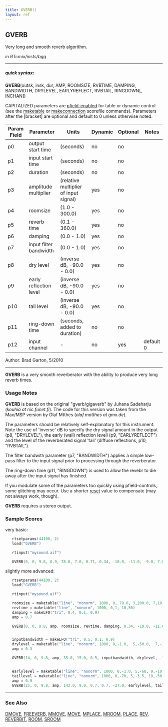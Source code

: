 ```yaml
---
title: GVERB()
layout: ref
---
```


## GVERB

Very long and smooth reverb algorithm.

*in RTcmix/insts/bgg*  
  

-----

##### quick syntax:

**GVERB**(outsk, insk, dur, AMP, ROOMSIZE, RVBTIME, DAMPING, BANDWIDTH,
DRYLEVEL, EARLYREFLECT, RVBTAIL, RINGDOWN\[, INCHAN\])

CAPITALIZED parameters are [pfield-enabled](pfield-enabled.html) for
table or dynamic control (see the
[maketable](../scorefile/maketable.html) or
[makeconnection](../scorefile/makeconnection.html) scorefile
commands). Parameters after the \[bracket\] are optional and default to
0 unless otherwise noted.


Param Field	| Parameter | Units | Dynamic | Optional | Notes
----------- | --------- | ----- | -------- | --------- | ---------
p0 | output start time | (seconds) | no | no | 
p1 | input start time | (seconds) | no | no | 
p2 | duration | (seconds) | no | no | 
p3 | amplitude multiplier | (relative multiplier of input signal) | yes | no | 
p4 | roomsize | (1.0 - 300.0) | yes | no | 
p5 | reverb time | (0.1 - 360.0) | yes | no | 
p6 | damping | (0.0 - 1.0) | yes | no | 
p7 | input filter bandwidth | (0.0 - 1.0) | yes| no | 
p8 | dry level | (inverse dB, -90.0 - 0.0) | yes | no | 
p9 | early reflection level | (inverse dB, -90.0 - 0.0) | yes | no | 
p10 | tail level | (inverse dB, -90.0 - 0.0) | yes | no | 
p11 | ring-down time | (seconds, added to duration) | no | no | 
p12 | input channel |  -  | no | yes | default 0 | 


   Author:  Brad Garton, 5/2010

  

-----

  
**GVERB** is a very smooth reverberator with the ability to produce very
long reverb times.

### Usage Notes

**GVERB** is based on the original "gverb/gigaverb" by Juhana Sadeharju
(*kouhia at nic.funet.fi*). The code for this version was taken from the
Max/MSP version by Olaf Mtthes (*olaf.matthes at gmx.de*).

The parameters should be relatively self-explanatory for this
instrument. Note the use of 'inverse' dB to specify the dry signal
amount in the output (p8, "DRYLEVEL"), the early (wall) reflection
leveil (p9, "EARLYREFLECT") and the level of the reverberated signal
'tail' (diffuse reflections, p10, "RVBTAIL").

The filter bandwith parameter (p7, "BANDWIDTH") applies a simple
low-pass filter to the input signal prior to processing through the
reverberator.

The ring-down time (p11, "RINGDOWN") is used to allow the revebr to die
away after the input signal has finished.

If you modulate some of the parameters too quickly using
pfield-controls, some glitching may occur. Use a shorter
[reset](../scorefile/reset.html) value to compensate (may not always
work, though).

**GVERB** requires a stereo output.

### Sample Scores

very basic:

```cpp
   rtsetparams(44100, 2)
   load("GVERB")

   rtinput("mysound.aif")

   GVERB(0, 0, 9.8, 0.9, 78.0, 7.0, 0.71, 0.34, -10.0, -11.0, -9.0, 7.0)
```

  
  
slightly more advanced:

```cpp
   rtsetparams(44100, 2)
   load("GVERB")

   rtinput("mysound.aif")

   roomsize = maketable("line", "nonorm", 1000, 0, 78.0, 3,200.0, 7,10.0, 10,25.0)
   revtime = maketable("line", "nonorm", 1000, 0,1, 10,50)
   damping = makeLFO("tri", 0.4, 0.1, 0.9)
   amp = 0.7

   GVERB(0, 0, 9.8, amp, roomsize, revtime, damping, 0.34, -10.0, -11.0, -9.0, 7.0)


   inputbandwidth = makeLFO("tri", 0.5, 0.1, 0.9)
   drylevel = maketable("line", "nonorm", 1000, 0,-1.0,  5,-50.0,  7,-1.0, 15,-1.0)
   amp = 0.3

   GVERB(14, 0, 9.8, amp, 35.0, 15.0, 0.5, inputbandwidth, drylevel, -11.0, -9.0, 5.0)


   earlylevel = maketable("line", "nonorm", 1000, 0,-1.0, 5,-68, 9,-10.0, 15,-10.0)
   taillevel = maketable("line", "nonorm", 1000, 0,-70, 5,-3.5, 10,-50, 15,-50)
   amp = 0.9
   GVERB(25, 0, 9.8, amp, 143.0, 9.0, 0.7, 0.7, -27.0, earlylevel, taillevel, 3.0)
```

  

-----

### See Also

[DMOVE](DMOVE.html), [FREEVERB](FREEVERB.html), [MMOVE](MMOVE.html),
[MOVE](MOVE.html), [MPLACE](MPLACE.html), [MROOM](MROOM.html),
[PLACE](PLACE.html), [REV](REV.html), [REVERBIT](REVERBIT.html),
[ROOM](ROOM.html), [SROOM](SROOM.html)
